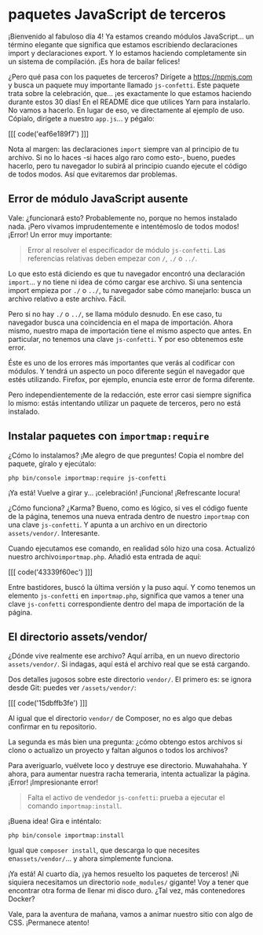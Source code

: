 # paquetes JavaScript de terceros

¡Bienvenido al fabuloso día 4! Ya estamos creando módulos JavaScript... un término elegante que significa que estamos escribiendo declaraciones import y declaraciones export. Y lo estamos haciendo completamente sin un sistema de compilación. ¡Es hora de bailar felices!

¿Pero qué pasa con los paquetes de terceros? Dirígete a https://npmjs.com y busca un paquete muy importante llamado `js-confetti`. Este paquete trata sobre la celebración, que... ¡es exactamente lo que estamos haciendo durante estos 30 días! En el README dice que utilices Yarn para instalarlo. No vamos a hacerlo. En lugar de eso, ve directamente al ejemplo de uso. Cópialo, dirígete a nuestro `app.js`... y pégalo:

[[[ code('eaf6e189f7') ]]]

Nota al margen: las declaraciones `import` siempre van al principio de tu archivo. Si no lo haces -si haces algo raro como esto-, bueno, puedes hacerlo, pero tu navegador lo subirá al principio cuando ejecute el código de todos modos. Así que evitaremos dar problemas.

## Error de módulo JavaScript ausente

Vale: ¿funcionará esto? Probablemente no, porque no hemos instalado nada. ¡Pero vivamos imprudentemente e intentémoslo de todos modos! ¡Error! Un error muy importante:

> Error al resolver el especificador de módulo `js-confetti`. Las referencias relativas deben empezar
> con `/`, `./` o `../`.

Lo que esto está diciendo es que tu navegador encontró una declaración `import`... y no tiene ni idea de cómo cargar ese archivo. Si una sentencia import empieza por `./` o `../`, tu navegador sabe cómo manejarlo: busca un archivo relativo a este archivo. Fácil.

Pero si no hay `./` o `../`, se llama módulo desnudo. En ese caso, tu navegador busca una coincidencia en el mapa de importación. Ahora mismo, nuestro mapa de importación tiene el mismo aspecto que antes. En particular, no tenemos una clave `js-confetti`. Y por eso obtenemos este error.

Éste es uno de los errores más importantes que verás al codificar con módulos. Y tendrá un aspecto un poco diferente según el navegador que estés utilizando. Firefox, por ejemplo, enuncia este error de forma diferente.

Pero independientemente de la redacción, este error casi siempre significa lo mismo: estás intentando utilizar un paquete de terceros, pero no está instalado.

## Instalar paquetes con `importmap:require`

¿Cómo lo instalamos? ¡Me alegro de que preguntes! Copia el nombre del paquete, gíralo y ejecútalo:

```terminal
php bin/console importmap:require js-confetti
```

¡Ya está! Vuelve a girar y... ¡celebración! ¡Funciona! ¡Refrescante locura!

¿Cómo funciona? ¿Karma? Bueno, como es lógico, si ves el código fuente de la página, tenemos una nueva entrada dentro de nuestro `importmap` con una clave `js-confetti`. Y apunta a un archivo en un directorio `assets/vendor/`. Interesante.

Cuando ejecutamos ese comando, en realidad sólo hizo una cosa. Actualizó nuestro archivo`importmap.php`. Añadió esta entrada de aquí:

[[[ code('43339f60ec') ]]]

Entre bastidores, buscó la última versión y la puso aquí. Y como tenemos un elemento `js-confetti` en `importmap.php`, significa que vamos a tener una clave `js-confetti` correspondiente dentro del mapa de importación de la página.

## El directorio assets/vendor/

¿Dónde vive realmente ese archivo? Aquí arriba, en un nuevo directorio `assets/vendor/`. Si indagas, aquí está el archivo real que se está cargando.

Dos detalles jugosos sobre este directorio `vendor/`. El primero es: se ignora desde Git: puedes ver `/assets/vendor/`:

[[[ code('15dbffb3fe') ]]]

Al igual que el directorio `vendor/` de Composer, no es algo que debas confirmar en tu repositorio.

La segunda es más bien una pregunta: ¿cómo obtengo estos archivos si clono o actualizo un proyecto y faltan algunos o todos los archivos?

Para averiguarlo, vuélvete loco y destruye ese directorio. Muwahahaha. Y ahora, para aumentar nuestra racha temeraria, intenta actualizar la página. ¡Error! ¡Impresionante error!

> Falta el activo de vendedor `js-confetti`: prueba a ejecutar el comando `importmap:install`.

¡Buena idea! Gira e inténtalo:

```terminal
php bin/console importmap:install
```

Igual que `composer install`, que descarga lo que necesites en`assets/vendor/`... y ahora simplemente funciona.

¡Ya está! Al cuarto día, ¡ya hemos resuelto los paquetes de terceros! ¡Ni siquiera necesitamos un directorio `node_modules/` gigante! Voy a tener que encontrar otra forma de llenar mi disco duro. ¿Tal vez, más contenedores Docker?

Vale, para la aventura de mañana, vamos a animar nuestro sitio con algo de CSS. ¡Permanece atento!
